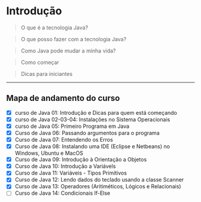

# Introdução


> O que é a tecnologia Java?

> O que posso fazer com a tecnologia Java?

> Como Java pode mudar a minha vida?

> Como começar

> Dicas para iniciantes


***

## Mapa de andamento do curso

* [x] curso de Java 01: Introdução e Dicas para quem está começando
* [x] curso de Java 02-03-04: Instalações no Sistema Operacionais
* [x] curso de Java 05: Primeiro Programa em Java
* [x] Curso de Java 06: Passando argumentos para o programa
* [x] Curso de Java 07: Entendendo os Erros
* [x] Curso de Java 08: Instalando uma IDE (Eclipse e Netbeans) no Windows, Ubuntu e MacOS
* [x] Curso de Java 09: Introdução à Orientação a Objetos
* [x] Curso de Java 10: Introdução a Variávels
* [x] Curso de Java 11: Variáveis - Tipos Primitivos
* [x] Curso de Java 12: Lendo dados do teclado usando a classe Scanner
* [x] Curso de Java 13: Operadores (Aritiméticos, Lógicos e Relacionais)
* [ ] Curso de Java 14: Condicionais If-Else

<!-- * [ ] -->
